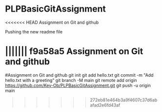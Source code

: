 # PLPBasicGitAssignment
<<<<<<< HEAD
Assignment on Git and github

Pushing the new readme file

||||||| f9a58a5
Assignment on Git and github
=======
#Assignment on Git and github
git init
git add hello.txt
git commit -m "Add hello.txt with a greeting"
git branch -M main
git remote add origin https://github.com/Key-Ob/PLPBasicGitAssignment.git
git push -u origin main
>>>>>>> 272eb81e464b3a9f4607c37d6abafad2e6fd43af
